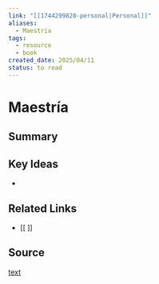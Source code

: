 ```yaml
---
link: "[[1744299820-personal|Personal]]"
aliases:
  - Maestría
tags:
  - resource
  - book
created_date: 2025/04/11
status: to read
---
```

# Maestría

## Summary


## Key Ideas
- 

## Related Links
- [[ ]]

## Source
[text](url) 
